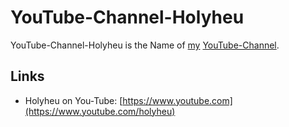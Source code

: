 # YouTube-Channel-Holyheu

YouTube-Channel-Holyheu is the Name of [my](0.md) [YouTube-Channel](190000003.md).

## Links

- Holyheu on You-Tube: [https://www.youtube.com](https://www.youtube.com/holyheu)
